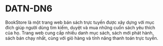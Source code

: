 # DATN-DN6
BookStore là một trang web bán sách trực tuyến được xây dựng với mục đích giúp người dùng tìm kiếm, duyệt và mua những cuốn sách yêu thích của họ. Trang web cung cấp nhiều danh mục sách, sách mới phát hành, sách bán chạy nhất, cùng với giỏ hàng và tính năng thanh toán trực tuyến.
